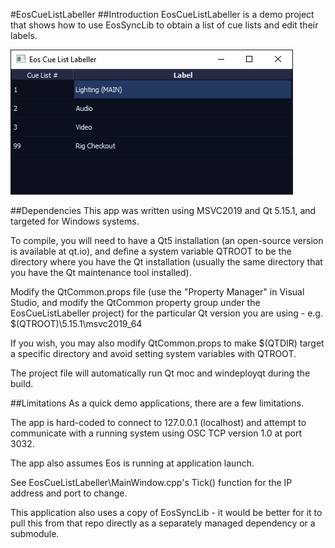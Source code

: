 #EosCueListLabeller
##Introduction
EosCueListLabeller is a demo project that shows how to use EosSyncLib to obtain a list of cue lists and edit their labels.

![Example Screenshot](screenshot.png?raw=true "Example Screenshot")

##Dependencies
This app was written using MSVC2019 and Qt 5.15.1, and targeted for Windows systems.

To compile, you will need to have a Qt5 installation (an open-source version is available at qt.io), and define a system variable QTROOT to be the directory where you have the Qt installation (usually the same directory that you have the Qt maintenance tool installed).

Modify the QtCommon.props file (use the "Property Manager" in Visual Studio, and modify the QtCommon property group under the EosCueListLabeller project) for the particular Qt version you are using - e.g. $(QTROOT)\5.15.1\msvc2019_64

If you wish, you may also modify QtCommon.props to make $(QTDIR) target a specific directory and avoid setting system variables with QTROOT. 

The project file will automatically run Qt moc and windeployqt during the build. 


##Limitations
As a quick demo applications, there are a few limitations.

The app is hard-coded to connect to 127.0.0.1 (localhost) and attempt to communicate with a running system using OSC TCP version 1.0 at port 3032. 

The app also assumes Eos is running at application launch. 

See EosCueListLabeller\MainWindow.cpp's Tick() function for the IP address and port to change.

This application also uses a copy of EosSyncLib - it would be better for it to pull this from that repo directly as a separately managed dependency or a submodule. 
